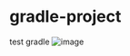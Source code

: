 # gradle-project
test gradle
![image](https://user-images.githubusercontent.com/61113776/196171439-2456659c-5bdb-4d4d-b984-eca1b390a344.png)

